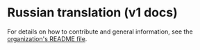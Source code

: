 # Russian translation (v1 docs)

For details on how to contribute and general information, see the [organization's README file](https://github.com/autohotkey-docs-translation).
